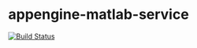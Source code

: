 # appengine-matlab-service

[![Build Status](https://travis-ci.org/growingabit/appengine-matlab-service.svg?branch=master)](https://travis-ci.org/growingabit/appengine-matlab-service)